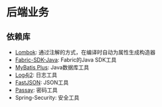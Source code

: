 # 后端业务

## 依赖库
- [Lombok](https://projectlombok.org/): 通过注解的方式，在编译时自动为属性生成构造器
- [Fabric-SDK-Java](https://github.com/hyperledger/fabric-gateway-java): Fabric的Java SDK工具
- [MyBatis Plus](https://baomidou.com/): Java数据库工具
- [Log4j2](https://logging.apache.org/log4j/2.x/): 日志工具
- [FastJSON](https://github.com/alibaba/fastjson): JSON工具
- [Passay](https://www.passay.org/): 密码工具
- Spring-Security: 安全工具
